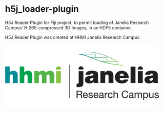 # h5j_loader-plugin
H5J Reader Plugin for Fiji project, to permit loading of Janelia Research Campus' H.265-compressed 3D Images, in an HDF5 container.

H5J Reader Plugin was created at HHMI Janelia Research Campus.

![Janelia Logo](hhmi_janelia_transparentbkgrnd.png)
